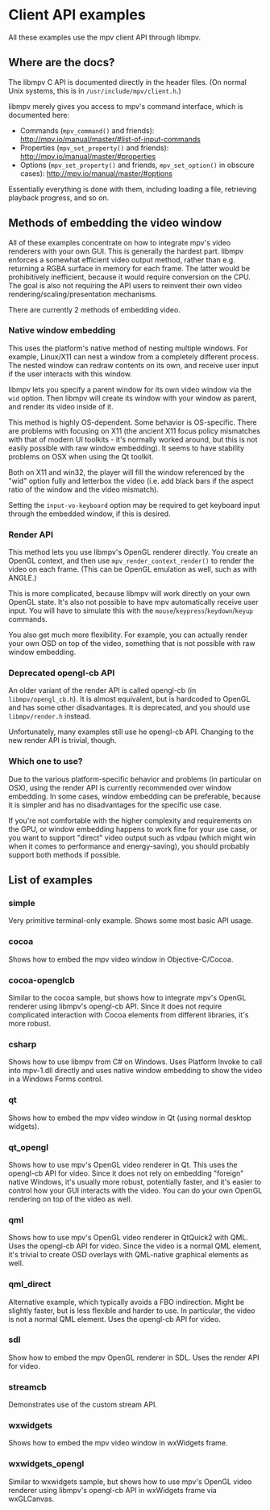 # Client API examples

All these examples use the mpv client API through libmpv.

## Where are the docs?

The libmpv C API is documented directly in the header files. (On normal Unix
systems, this is in `/usr/include/mpv/client.h`.)

libmpv merely gives you access to mpv's command interface, which is documented
here:
* Commands (`mpv_command()` and friends): http://mpv.io/manual/master/#list-of-input-commands
* Properties (`mpv_set_property()` and friends): http://mpv.io/manual/master/#properties
* Options (`mpv_set_property()` and friends, `mpv_set_option()` in obscure cases): http://mpv.io/manual/master/#options

Essentially everything is done with them, including loading a file, retrieving
playback progress, and so on.

## Methods of embedding the video window

All of these examples concentrate on how to integrate mpv's video renderers
with your own GUI. This is generally the hardest part. libmpv enforces a
somewhat efficient video output method, rather than e.g. returning a RGBA
surface in memory for each frame. The latter would be prohibitively inefficient,
because it would require conversion on the CPU. The goal is also not requiring
the API users to reinvent their own video rendering/scaling/presentation
mechanisms.

There are currently 2 methods of embedding video.

### Native window embedding

This uses the platform's native method of nesting multiple windows. For example,
Linux/X11 can nest a window from a completely different process. The nested
window can redraw contents on its own, and receive user input if the user
interacts with this window.

libmpv lets you specify a parent window for its own video window via the `wid`
option. Then libmpv will create its window with your window as parent, and
render its video inside of it.

This method is highly OS-dependent. Some behavior is OS-specific. There are
problems with focusing on X11 (the ancient X11 focus policy mismatches with
that of modern UI toolkits - it's normally worked around, but this is not
easily possible with raw window embedding). It seems to have stability problems
on OSX when using the Qt toolkit.

Both on X11 and win32, the player will fill the window referenced by the "wid"
option fully and letterbox the video (i.e. add black bars if the aspect ratio of
the window and the video mismatch).

Setting the `input-vo-keyboard` option may be required to get keyboard input
through the embedded window, if this is desired.

### Render API

This method lets you use libmpv's OpenGL renderer directly. You create an
OpenGL context, and then use `mpv_render_context_render()` to render the video
on each frame. (This can be OpenGL emulation as well, such as with ANGLE.)

This is more complicated, because libmpv will work directly on your own OpenGL
state. It's also not possible to have mpv automatically receive user input.
You will have to simulate this with the `mouse`/`keypress`/`keydown`/`keyup`
commands.

You also get much more flexibility. For example, you can actually render your
own OSD on top of the video, something that is not possible with raw window
embedding.

### Deprecated opengl-cb API

An older variant of the render API is called opengl-cb (in `libmpv/opengl_cb.h`).
It is almost equivalent, but is hardcoded to OpenGL and has some other
disadvantages. It is deprecated, and you should use `libmpv/render.h` instead.

Unfortunately, many examples still use he opengl-cb API. Changing to the new
render API is trivial, though.

### Which one to use?

Due to the various platform-specific behavior and problems (in particular on
OSX), using the render API is currently recommended over window embedding. In
some cases, window embedding can be preferable, because it is simpler and has
no disadvantages for the specific use case.

If you're not comfortable with the higher complexity and requirements on the
GPU, or window embedding happens to work fine for your use case, or you want
to support "direct" video output such as vdpau (which might win when it comes
to performance and energy-saving), you should probably support both methods
if possible.

## List of examples

### simple

Very primitive terminal-only example. Shows some most basic API usage.

### cocoa

Shows how to embed the mpv video window in Objective-C/Cocoa.

### cocoa-openglcb

Similar to the cocoa sample, but shows how to integrate mpv's OpenGL renderer
using libmpv's opengl-cb API. Since it does not require complicated interaction
with Cocoa elements from different libraries, it's more robust.

### csharp

Shows how to use libmpv from C# on Windows. Uses Platform Invoke to call into
mpv-1.dll directly and uses native window embedding to show the video in a
Windows Forms control.

### qt

Shows how to embed the mpv video window in Qt (using normal desktop widgets).

### qt_opengl

Shows how to use mpv's OpenGL video renderer in Qt. This uses the opengl-cb API
for video. Since it does not rely on embedding "foreign" native Windows, it's
usually more robust, potentially faster, and it's easier to control how your
GUI interacts with the video. You can do your own OpenGL rendering on top of
the video as well.

### qml

Shows how to use mpv's OpenGL video renderer in QtQuick2 with QML. Uses the
opengl-cb API for video. Since the video is a normal QML element, it's trivial
to create OSD overlays with QML-native graphical elements as well.

### qml_direct

Alternative example, which typically avoids a FBO indirection. Might be
slightly faster, but is less flexible and harder to use. In particular, the
video is not a normal QML element. Uses the opengl-cb API for video.

### sdl

Show how to embed the mpv OpenGL renderer in SDL. Uses the render API for video.

### streamcb

Demonstrates use of the custom stream API.

### wxwidgets

Shows how to embed the mpv video window in wxWidgets frame.

### wxwidgets_opengl

Similar to wxwidgets sample, but shows how to use mpv's OpenGL video renderer
using libmpv's opengl-cb API in wxWidgets frame via wxGLCanvas.
